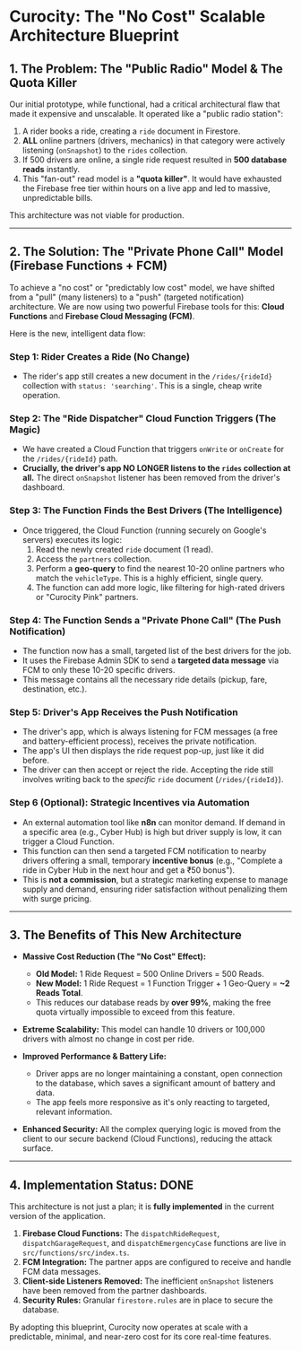 
# Curocity: The "No Cost" Scalable Architecture Blueprint

## 1. The Problem: The "Public Radio" Model & The Quota Killer

Our initial prototype, while functional, had a critical architectural flaw that made it expensive and unscalable. It operated like a "public radio station":

1.  A rider books a ride, creating a `ride` document in Firestore.
2.  **ALL** online partners (drivers, mechanics) in that category were actively listening (`onSnapshot`) to the `rides` collection.
3.  If 500 drivers are online, a single ride request resulted in **500 database reads** instantly.
4.  This "fan-out" read model is a **"quota killer"**. It would have exhausted the Firebase free tier within hours on a live app and led to massive, unpredictable bills.

This architecture was not viable for production.

---

## 2. The Solution: The "Private Phone Call" Model (Firebase Functions + FCM)

To achieve a "no cost" or "predictably low cost" model, we have shifted from a "pull" (many listeners) to a "push" (targeted notification) architecture. We are now using two powerful Firebase tools for this: **Cloud Functions** and **Firebase Cloud Messaging (FCM)**.

Here is the new, intelligent data flow:

### Step 1: Rider Creates a Ride (No Change)
- The rider's app still creates a new document in the `/rides/{rideId}` collection with `status: 'searching'`. This is a single, cheap write operation.

### Step 2: The "Ride Dispatcher" Cloud Function Triggers (The Magic)
- We have created a Cloud Function that triggers `onWrite` or `onCreate` for the `/rides/{rideId}` path.
- **Crucially, the driver's app NO LONGER listens to the `rides` collection at all.** The direct `onSnapshot` listener has been removed from the driver's dashboard.

### Step 3: The Function Finds the Best Drivers (The Intelligence)
- Once triggered, the Cloud Function (running securely on Google's servers) executes its logic:
    1.  Read the newly created `ride` document (1 read).
    2.  Access the `partners` collection.
    3.  Perform a **geo-query** to find the nearest 10-20 online partners who match the `vehicleType`. This is a highly efficient, single query.
    4.  The function can add more logic, like filtering for high-rated drivers or "Curocity Pink" partners.

### Step 4: The Function Sends a "Private Phone Call" (The Push Notification)
- The function now has a small, targeted list of the best drivers for the job.
- It uses the Firebase Admin SDK to send a **targeted data message** via FCM to only these 10-20 specific drivers.
- This message contains all the necessary ride details (pickup, fare, destination, etc.).

### Step 5: Driver's App Receives the Push Notification
- The driver's app, which is always listening for FCM messages (a free and battery-efficient process), receives the private notification.
- The app's UI then displays the ride request pop-up, just like it did before.
- The driver can then accept or reject the ride. Accepting the ride still involves writing back to the *specific* `ride` document (`/rides/{rideId}`).

### Step 6 (Optional): Strategic Incentives via Automation
- An external automation tool like **n8n** can monitor demand. If demand in a specific area (e.g., Cyber Hub) is high but driver supply is low, it can trigger a Cloud Function.
- This function can then send a targeted FCM notification to nearby drivers offering a small, temporary **incentive bonus** (e.g., "Complete a ride in Cyber Hub in the next hour and get a ₹50 bonus").
- This is **not a commission**, but a strategic marketing expense to manage supply and demand, ensuring rider satisfaction without penalizing them with surge pricing.

---

## 3. The Benefits of This New Architecture

*   **Massive Cost Reduction (The "No Cost" Effect):**
    *   **Old Model:** 1 Ride Request = 500 Online Drivers = 500 Reads.
    *   **New Model:** 1 Ride Request = 1 Function Trigger + 1 Geo-Query = **~2 Reads Total**.
    *   This reduces our database reads by **over 99%**, making the free quota virtually impossible to exceed from this feature.

*   **Extreme Scalability:** This model can handle 10 drivers or 100,000 drivers with almost no change in cost per ride.

*   **Improved Performance & Battery Life:**
    *   Driver apps are no longer maintaining a constant, open connection to the database, which saves a significant amount of battery and data.
    *   The app feels more responsive as it's only reacting to targeted, relevant information.

*   **Enhanced Security:** All the complex querying logic is moved from the client to our secure backend (Cloud Functions), reducing the attack surface.

---

## 4. Implementation Status: **DONE**

This architecture is not just a plan; it is **fully implemented** in the current version of the application.

1.  **Firebase Cloud Functions:** The `dispatchRideRequest`, `dispatchGarageRequest`, and `dispatchEmergencyCase` functions are live in `src/functions/src/index.ts`.
2.  **FCM Integration:** The partner apps are configured to receive and handle FCM data messages.
3.  **Client-side Listeners Removed:** The inefficient `onSnapshot` listeners have been removed from the partner dashboards.
4.  **Security Rules:** Granular `firestore.rules` are in place to secure the database.

By adopting this blueprint, Curocity now operates at scale with a predictable, minimal, and near-zero cost for its core real-time features.
